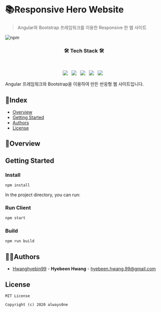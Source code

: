 # 📚Responsive Hero Website
> Angular와 Bootstrap 프레임워크를 이용한 Responsive 한 웹 사이트

![npm](https://img.shields.io/npm/v/npm)

<h3 align="center"><b>🛠 Tech Stack 🛠</b></h3>
</br>
<p align="center">
<img src="https://img.shields.io/badge/Angular-DD0031?style=flat-square&logo=Angular&logoColor=white"/></a> &nbsp
<img src="https://img.shields.io/badge/Bootstrap-7952B3?style=flat-square&logo=Bootstrap&logoColor=white"/></a> &nbsp
<img src="https://img.shields.io/badge/HTML5-E34F26?style=flat-square&logo=HTML5&logoColor=white"/></a> &nbsp
<img src="https://img.shields.io/badge/CSS3-1572B6?style=flat-square&logo=CSS3&logoColor=white"/></a> &nbsp
<img src="https://img.shields.io/badge/TypeScript-3178C6?style=flat-square&logo=TypeScript&logoColor=white"/></a> &nbsp

Angular 프레임워크와 Bootstrap을 이용하여 만든 반응형 웹 사이트입니다.

## 📜Index
  - [Overview](#overview) 
  - [Getting Started](#getting-started)
  - [Authors](#authors)
  - [License](#license)

## 🔎Overview

<!-- ![header](https://user-images.githubusercontent.com/43427200/131356172-8896705f-432e-4cf8-abf0-15a1cf29872a.png)
![localhost_8089_ (1)](https://user-images.githubusercontent.com/43427200/131356390-ea8404bc-2182-4ee3-b1bb-29f458fe4561.png)
 -->
## Getting Started

### Install
```sh
npm install
```
In the project directory, you can run:

### Run Client
```sh
npm start
```
### Build
```sh
npm run build
```

## 👩‍💻Authors
  - [Hwanghyebin99](https://github.com/Hwanghyebin99) - **Hyebeen Hwang** - <hyebeen.hwang.99@gmail.com>

## License

```
MIT License

Copyright (c) 2020 always0ne

